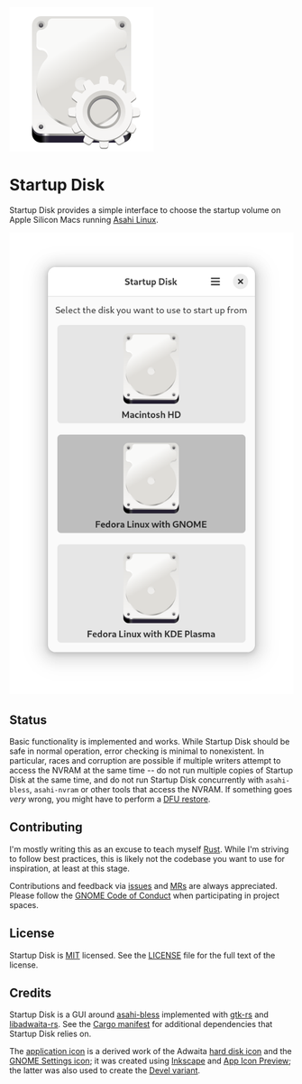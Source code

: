 ![Icon](res/org.gnome.StartupDisk.svg)

# Startup Disk

Startup Disk provides a simple interface to choose the startup volume on Apple Silicon Macs running [Asahi Linux](https://asahilinux.org/).

![Screenshot](res/screenshot.png)

## Status

Basic functionality is implemented and works. While Startup Disk should be safe in normal operation, error checking is minimal to nonexistent. In particular, races and corruption are possible if multiple writers attempt to access the NVRAM at the same time -- do not run multiple copies of Startup Disk at the same time, and do not run Startup Disk concurrently with `asahi-bless`, `asahi-nvram` or other tools that access the NVRAM. If something goes _very_ wrong, you might have to perform a [DFU restore](https://support.apple.com/guide/apple-configurator-mac/revive-or-restore-a-mac-with-apple-silicon-apdd5f3c75ad/mac).

## Contributing

I'm mostly writing this as an excuse to teach myself [Rust](https://www.rust-lang.org/). While I'm striving to follow best practices, this is likely not the codebase you want to use for inspiration, at least at this stage.

Contributions and feedback via [issues](https://gitlab.gnome.org/davide125/startup-disk/-/issues) and [MRs](https://gitlab.gnome.org/davide125/startup-disk/-/merge_requests) are always appreciated. Please follow the [GNOME Code of Conduct](https://conduct.gnome.org/) when participating in project spaces.

## License

Startup Disk is [MIT](https://spdx.org/licenses/MIT.html) licensed. See the [LICENSE](LICENSE) file for the full text of the license.

## Credits

Startup Disk is a GUI around [asahi-bless](https://crates.io/crates/asahi-bless) implemented with [gtk-rs](https://gtk-rs.org/) and [libadwaita-rs](https://crates.io/crates/libadwaita). See the [Cargo manifest](Cargo.toml) for additional dependencies that Startup Disk relies on.

The [application icon](res/org.gnome.StartupDisk.svg) is a derived work of the Adwaita [hard disk icon](https://gitlab.gnome.org/GNOME/adwaita-icon-theme/-/blob/gnome-45/Adwaita/scalable/devices/drive-harddisk.svg) and the [GNOME Settings icon](https://gitlab.gnome.org/GNOME/gnome-control-center/-/blob/gnome-45/data/icons/hicolor/scalable/apps/org.gnome.Settings.svg); it was created using [Inkscape](https://inkscape.org/) and [App Icon Preview](https://gitlab.gnome.org/World/design/app-icon-preview); the latter was also used to create the [Devel variant](res/org.gnome.StartupDisk.Devel.svg).
